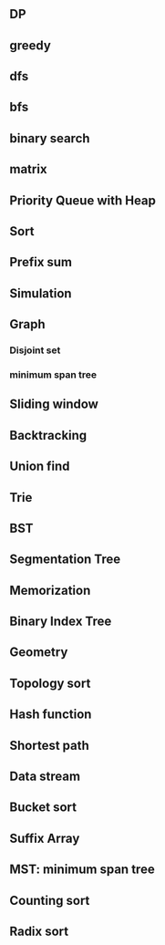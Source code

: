 # 

## DP

## greedy

## dfs

## bfs

## binary search

## matrix

## Priority Queue with Heap

## Sort

## Prefix sum

## Simulation

## Graph

### Disjoint set



### minimum span tree

## Sliding window

## Backtracking

## Union find

## Trie

## BST

## Segmentation Tree

## Memorization

## Binary Index Tree

## Geometry

## Topology sort

## Hash function

## Shortest path

## Data stream

## Bucket sort

## Suffix Array

## MST: minimum span tree

## Counting sort

## Radix sort